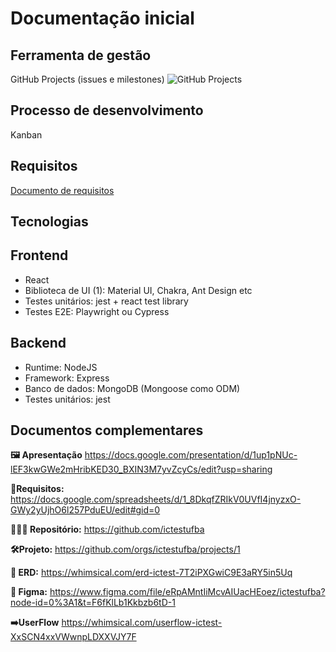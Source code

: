 # Documentação inicial

## Ferramenta de gestão
GitHub Projects (issues e milestones)
![GitHub Projects](https://user-images.githubusercontent.com/15656022/228065824-c3fe179f-7345-41d4-bb5b-040fd859ceb0.png)

## Processo de desenvolvimento
Kanban

## Requisitos
[Documento de requisitos](https://docs.google.com/spreadsheets/d/1_8DkqfZRIkV0UVfI4jnyzxO-GWy2yUjhO6l257PduEU/edit#gid=0)

## Tecnologias

## Frontend
- React
- Biblioteca de UI (1): Material UI, Chakra, Ant Design etc
- Testes unitários: jest + react test library
- Testes E2E: Playwright ou Cypress

## Backend
- Runtime: NodeJS
- Framework: Express
- Banco de dados: MongoDB (Mongoose como ODM)
- Testes unitários: jest

## Documentos complementares

**🖼️ Apresentação**
https://docs.google.com/presentation/d/1up1pNUc-lEF3kwGWe2mHribKED30_BXIN3M7yvZcyCs/edit?usp=sharing

**📝Requisitos:**
https://docs.google.com/spreadsheets/d/1_8DkqfZRIkV0UVfI4jnyzxO-GWy2yUjhO6l257PduEU/edit#gid=0

**👩🏽‍💻 Repositório:**
https://github.com/ictestufba

**🛠️Projeto:**
https://github.com/orgs/ictestufba/projects/1

**🔀 ERD:**
https://whimsical.com/erd-ictest-7T2iPXGwiC9E3aRY5in5Uq

**🎨 Figma:**
https://www.figma.com/file/eRpAMntIiMcvAIUacHEoez/ictestufba?node-id=0%3A1&t=F6fKlLb1Kkbzb6tD-1

**➡️UserFlow**
https://whimsical.com/userflow-ictest-XxSCN4xxVWwnpLDXXVJY7F
